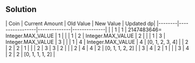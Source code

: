 ## Solution



| Coin   | Current Amount | Old Value    | New Value    | Updated dp|
|--------|-----------------|--------------|--------------| |
|   1    |        1       | 2147483646= Integer.MAX_VALUE   |       1      |  |
|   1    |        2       | Integer.MAX_VALUE  |       2      |  |
|   1    |        3       | Integer.MAX_VALUE   |       3      |  |
|   1    |        4        | Integer.MAX_VALUE   |       4      | [0, 1, 2, 3, 4] |
|   2    |        2       | 2   |       1      |  |
|   2    |        3       | 3   |       2      |   |
|   2    |        4        | 4  |       2      | [0, 1, 1, 2, 2]   |
|   3    |        4       | 2  |       1      |   |
|   3    |        4       | 2  |       2      | [0, 1, 1, 1, 2] |

